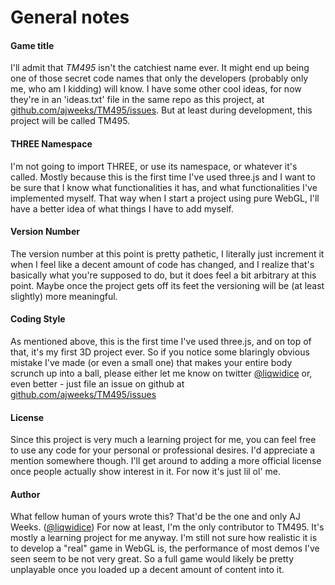 # General notes

#### Game title
I'll admit that *TM495* isn't the catchiest name ever. It might end up being one of those secret code names that only the developers (probably only me, who am I kidding) will know. I have some other cool ideas, for now they're in an 'ideas.txt' file in the same repo as this project, at [github.com/ajweeks/TM495/issues](https://github.com/ajweeks/TM495/issues). But at least during development, this project will be called TM495.

#### THREE Namespace
I'm not going to import THREE, or use its namespace, or whatever it's called. Mostly because this is the first time I've used three.js and I want to be sure that I know what functionalities it has, and what functionalities I've implemented myself. That way when I start a project using pure WebGL, I'll have a better idea of what things I have to add myself.

#### Version Number
The version number at this point is pretty pathetic, I literally just increment it when I feel like a decent amount of code has changed, and I realize that's basically what you're supposed to do, but it does feel a bit arbitrary at this point. Maybe once the project gets off its feet the versioning will be (at least slightly) more meaningful.

#### Coding Style
As mentioned above, this is the first time I've used three.js, and on top of that, it's my first 3D project ever. So if you notice some blaringly obvious mistake I've made (or even a small one) that makes your entire body scrunch up into a ball, please either let me know on twitter [@liqwidice](https://twitter.com/liqwidice) or, even better - just file an issue on github at [github.com/ajweeks/TM495/issues](https://github.com/ajweeks/TM495/issues)

#### License
Since this project is very much a learning project for me, you can feel free to use any code for your personal or professional desires. I'd appreciate a mention somewhere though. I'll get around to adding a more official license once people actually show interest in it. For now it's just lil ol' me.

#### Author
What fellow human of yours wrote this? That'd be the one and only AJ Weeks. ([@liqwidice](https://twitter.com/liqwidice)) For now at least, I'm the only contributor to TM495. It's mostly a learning project for me anyway. I'm still not sure how realistic it is to develop a "real" game in WebGL is, the performance of most demos I've seen seem to be not very great. So a full game would likely be pretty unplayable once you loaded up a decent amount of content into it.
